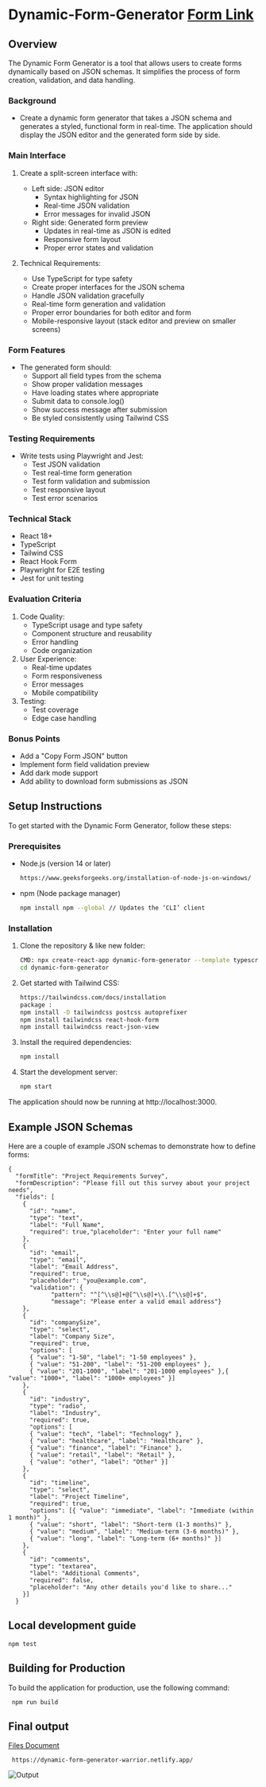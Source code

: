<h1>Dynamic-Form-Generator <a href="https://dynamic-form-generator-warrior.netlify.app/">Form Link</a></h1>

## Overview

The Dynamic Form Generator is a tool that allows users to create forms dynamically based on JSON schemas. It simplifies the process of form creation, validation, and data handling.
 ### Background
 - Create a dynamic form generator that takes a JSON schema and generates a styled, functional form in real-time. The application should display the JSON editor and the generated form side by side.

### Main Interface
 1. Create a split-screen interface with:
    - Left side: JSON editor
      - Syntax highlighting for JSON
      - Real-time JSON validation
      - Error messages for invalid JSON
    - Right side: Generated form preview
      - Updates in real-time as JSON is edited
      - Responsive form layout
      - Proper error states and validation

2. Technical Requirements:
   - Use TypeScript for type safety
   - Create proper interfaces for the JSON schema
   - Handle JSON validation gracefully
   - Real-time form generation and validation
   - Proper error boundaries for both editor and form
   - Mobile-responsive layout (stack editor and preview on smaller screens)
   
### Form Features
 - The generated form should:
    - Support all field types from the schema
    - Show proper validation messages
    - Have loading states where appropriate
    - Submit data to console.log()
    - Show success message after submission
    - Be styled consistently using Tailwind CSS

 ### Testing Requirements
  - Write tests using Playwright and Jest:
    - Test JSON validation
    - Test real-time form generation
    - Test form validation and submission
    - Test responsive layout
    - Test error scenarios

  ### Technical Stack
   - React 18+
   - TypeScript
   - Tailwind CSS
   - React Hook Form
   - Playwright for E2E testing
   - Jest for unit testing

  ### Evaluation Criteria
  
   1. Code Quality:
      - TypeScript usage and type safety
      - Component structure and reusability
      - Error handling
      - Code organization
   2. User Experience:
      - Real-time updates
      - Form responsiveness
      - Error messages
      - Mobile compatibility
  3. Testing:
      - Test coverage
      - Edge case handling
 ### Bonus Points
  - Add a "Copy Form JSON" button
  - Implement form field validation preview
  - Add dark mode support
  - Add ability to download form submissions as JSON

## Setup Instructions

To get started with the Dynamic Form Generator, follow these steps:

### Prerequisites

- Node.js (version 14 or later)
  ```bash
  https://www.geeksforgeeks.org/installation-of-node-js-on-windows/
- npm (Node package manager)
  ```bash
  npm install npm --global // Updates the ‘CLI’ client

### Installation

1. Clone the repository & like new folder:

   ```bash
   CMD: npx create-react-app dynamic-form-generator --template typescript
   cd dynamic-form-generator
   
2. Get started with Tailwind CSS:
   ```bash
   https://tailwindcss.com/docs/installation
   package :
   npm install -D tailwindcss postcss autoprefixer
   npm install tailwindcss react-hook-form
   npm install tailwindcss react-json-view
   
3. Install the required dependencies:
   ```bash
   npm install

4. Start the development server:
   ```bash
   npm start
The application should now be running at http://localhost:3000.   

## Example JSON Schemas
Here are a couple of example JSON schemas to demonstrate how to define forms:

    
    {
      "formTitle": "Project Requirements Survey",
      "formDescription": "Please fill out this survey about your project needs",
      "fields": [
        {
          "id": "name",
          "type": "text",
          "label": "Full Name",
          "required": true,"placeholder": "Enter your full name"
        },
        {
          "id": "email",
          "type": "email",
          "label": "Email Address",
          "required": true,
          "placeholder": "you@example.com",
          "validation": {
                "pattern": "^[^\\s@]+@[^\\s@]+\\.[^\\s@]+$",
                "message": "Please enter a valid email address"}
        },
        {
          "id": "companySize",
          "type": "select",
          "label": "Company Size",
          "required": true,
          "options": [
          { "value": "1-50", "label": "1-50 employees" },
          { "value": "51-200", "label": "51-200 employees" },
          { "value": "201-1000", "label": "201-1000 employees" },{ "value": "1000+", "label": "1000+ employees" }]
        },
        {
          "id": "industry",
          "type": "radio",
          "label": "Industry",
          "required": true,
          "options": [
          { "value": "tech", "label": "Technology" },
          { "value": "healthcare", "label": "Healthcare" },
          { "value": "finance", "label": "Finance" },
          { "value": "retail", "label": "Retail" },
          { "value": "other", "label": "Other" }]
        },
        {
          "id": "timeline",
          "type": "select",
          "label": "Project Timeline",
          "required": true,
          "options": [{ "value": "immediate", "label": "Immediate (within 1 month)" },
          { "value": "short", "label": "Short-term (1-3 months)" },
          { "value": "medium", "label": "Medium-term (3-6 months)" },
          { "value": "long", "label": "Long-term (6+ months)" }]
        },
        {
          "id": "comments",
          "type": "textarea",
          "label": "Additional Comments",
          "required": false,
          "placeholder": "Any other details you'd like to share..."
        }]
      }

## Local development guide

    npm test

## Building for Production
To build the application for production, use the following command:
     
     npm run build

## Final output 
<a href="https://github.com/harish5108/Dynamic-Form-Generator-Warrior">Files Document</a>

     https://dynamic-form-generator-warrior.netlify.app/

<img align="center" alt="Output" src="https://raw.githubusercontent.com/harish5108/Dynamic-Form-Generator/refs/heads/main/Screenshot%202024-11-19%20094435.jpg">

